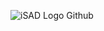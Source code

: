 ![iSAD Logo Github](https://github.com/sirx2713/Hello-World/assets/122817303/4a4ce99b-1a24-4600-bf73-7cacf4a4cb4c)
